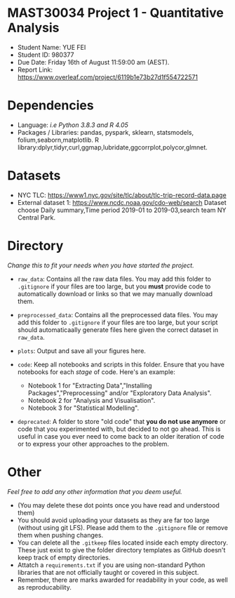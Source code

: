 # MAST30034 Project 1 - Quantitative Analysis
- Student Name: YUE FEI
- Student ID: 980377
- Due Date: Friday 16th of August 11:59:00 am (AEST).
- Report Link: https://www.overleaf.com/project/6119b1e73b27d1f554722571

# Dependencies
- Language: _i.e Python 3.8.3 and R 4.05_
- Packages / Libraries:  pandas, pyspark, sklearn, statsmodels, folium,seaborn,matplotlib. R library:dplyr,tidyr,curl,ggmap,lubridate,ggcorrplot,polycor,glmnet.


# Datasets
- NYC TLC: https://www1.nyc.gov/site/tlc/about/tlc-trip-record-data.page
- External dataset 1: https://www.ncdc.noaa.gov/cdo-web/search      Dataset choose Daily summary,Time period 2019-01 to 2019-03,search team NY Central Park.


# Directory
_Change this to fit your needs when you have started the project._
- `raw_data`: Contains all the raw data files. You may add this folder to `.gitignore` if your files are too large, but you **must** provide code to automatically download or links so that we may manually download them. 
- `preprocessed_data`: Contains all the preprocessed data files. You may add this folder to `.gitignore` if your files are too large, but your script should automaticaally generate files here given the correct dataset in `raw_data`.
- `plots`: Output and save all your figures here.
- `code`: Keep all notebooks and scripts in this folder. Ensure that you have notebooks for each _stage_ of code. Here's an example:
   
    - Notebook 1 for "Extracting Data","Installing Packages","Preprocessing" and/or "Exploratory Data Analysis".
    - Notebook 2 for "Analysis and Visualisation".
    - Notebook 3 for "Statistical Modelling".
- `deprecated`: A folder to store "old code" that **you do not use anymore** or code that you experimented with, but decided to not go ahead. This is useful in case you ever need to come back to an older iteration of code or to express your other approaches to the problem.

# Other
_Feel free to add any other information that you deem useful._
- (You may delete these dot points once you have read and understood them)
- You should avoid uploading your datasets as they are far too large (without using git LFS). Please add them to the `.gitignore` file or remove them when pushing changes.
- You can delete all the `.gitkeep` files located inside each empty directory. These just exist to give the folder directory templates as GitHub doesn't keep track of empty directories. 
- Attatch a `requirements.txt` if you are using non-standard Python libraries that are not officially taught or covered in this subject. 
- Remember, there are marks awarded for readability in your code, as well as reproducability.
